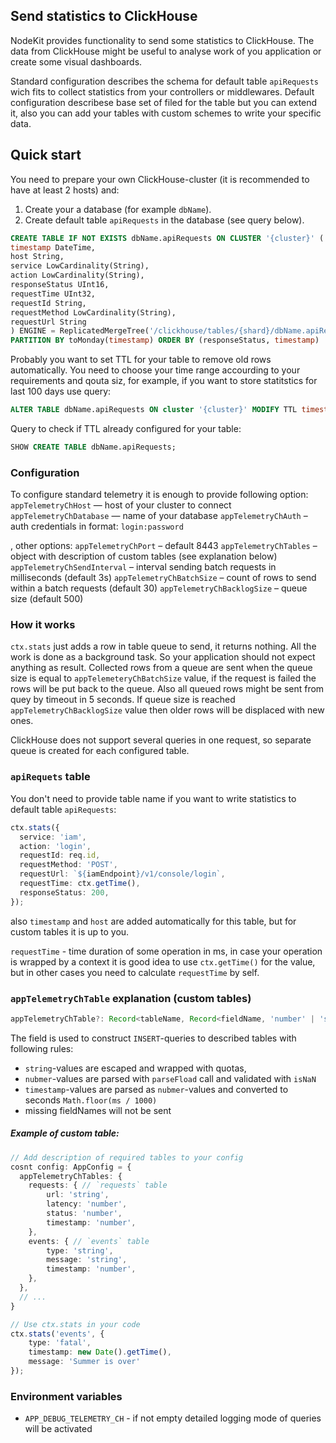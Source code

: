 ## Send statistics to ClickHouse

NodeKit provides functionality to send some statistics to ClickHouse. The data from ClickHouse might be useful to analyse work of you application or create some visual dashboards.

Standard configuration describes the schema for default table `apiRequests` wich fits to collect statistics from your controllers or middlewares. Default configuration describese base set of filed for the table but you can extend it, also you can add your tables with custom schemes to write your specific data.

## Quick start

You need to prepare your own ClickHouse-cluster (it is recommended to have at least 2 hosts) and:

1. Create your a database (for example `dbName`).
2. Create default table `apiRequests` in the database (see query below).

```sql
CREATE TABLE IF NOT EXISTS dbName.apiRequests ON CLUSTER '{cluster}' (
timestamp DateTime,
host String,
service LowCardinality(String),
action LowCardinality(String),
responseStatus UInt16,
requestTime UInt32,
requestId String,
requestMethod LowCardinality(String),
requestUrl String
) ENGINE = ReplicatedMergeTree('/clickhouse/tables/{shard}/dbName.apiRequests', '{replica}')
PARTITION BY toMonday(timestamp) ORDER BY (responseStatus, timestamp)
```

Probably you want to set TTL for your table to remove old rows automatically. You need to choose your time range accourding to your requirements and qouta siz, for example, if you want to store statitstics for last 100 days use query:

```sql
ALTER TABLE dbName.apiRequests ON cluster '{cluster}' MODIFY TTL timestamp + INTERVAL 100 DAY DELETE;
```

Query to check if TTL already configured for your table:

```sql
SHOW CREATE TABLE dbName.apiRequests;
```

### Configuration

To configure standard telemetry it is enough to provide following option:
`appTelemetryChHost` — host of your cluster to connect
`appTelemetryChDatabase` — name of your database
`appTelemetryChAuth` – auth credentials in format: `login:password`

, other options:
`appTelemetryChPort` – default 8443
`appTelemetryChTables` – object with description of custom tables (see explanation below)
`appTelemetryChSendInterval` – interval sending batch requests in milliseconds (default 3s)
`appTelemetryChBatchSize` – count of rows to send within a batch requests (default 30)
`appTelemetryChBacklogSize` – queue size (default 500)

### How it works

`ctx.stats` just adds a row in table queue to send, it returns nothing. All the work is done as a background task. So your application should not expect anything as result. Collected rows from a queue are sent when the queue size is equal to `appTelemeteryChBatchSize` value, if the request is failed the rows will be put back to the queue. Also all queued rows might be sent from quey by timeout in 5 seconds. If queue size is reached `appTelemetryChBacklogSize` value then older rows will be displaced with new ones.

ClickHouse does not support several queries in one request, so separate queue is created for each configured table.

### `apiRequets` table

You don't need to provide table name if you want to write statistics to default table `apiRequests`:

```ts
ctx.stats({
  service: 'iam',
  action: 'login',
  requestId: req.id,
  requestMethod: 'POST',
  requestUrl: `${iamEndpoint}/v1/console/login`,
  requestTime: ctx.getTime(),
  responseStatus: 200,
});
```

also `timestamp` and `host` are added automatically for this table, but for custom tables it is up to you.

`requestTime` - time duration of some operation in ms, in case your operation is wrapped by a context it is good idea to use `ctx.getTime()` for the value, but in other cases you need to calculate `requestTime` by self.

### `appTelemetryChTable` explanation (custom tables)

```ts
appTelemetryChTable?: Record<tableName, Record<fieldName, 'number' | 'string' | 'timestamp'>>;
```

The field is used to construct `INSERT`-queries to described tables with following rules:

- `string`-values are escaped and wrapped with quotas,
- `nubmer`-values are parsed with `parseFload` call and validated with `isNaN`
- `timestamp`-values are parsed as `nubmer`-values and converted to seconds `Math.floor(ms / 1000)`
- missing fieldNames will not be sent

##### Example of custom table:

```ts
// Add description of required tables to your config
cosnt config: AppConfig = {
  appTelemetryChTables: {
    requests: { // `requests` table
        url: 'string',
        latency: 'number',
        status: 'number',
        timestamp: 'number',
    },
    events: { // `events` table
        type: 'string',
        message: 'string',
        timestamp: 'number',
    },
  },
  // ...
}

// Use ctx.stats in your code
ctx.stats('events', {
    type: 'fatal',
    timestamp: new Date().getTime(),
    message: 'Summer is over'
});
```

### Environment variables

- `APP_DEBUG_TELEMETRY_CH` - if not empty detailed logging mode of queries will be activated
